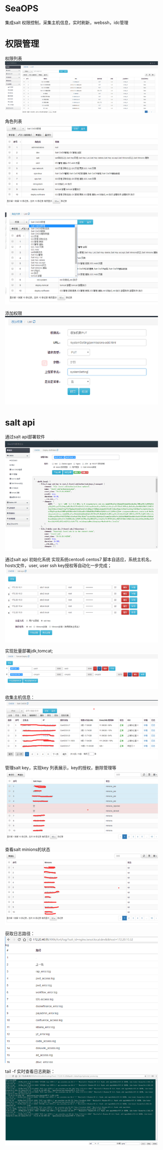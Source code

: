 # SeaOPS
集成salt 权限控制，采集主机信息，实时刷新，webssh，idc管理

# 权限管理
权限列表
![Alt text](https://github.com/laixiaohuai/SeaOPS/blob/master/images/permissions_list.png)

角色列表
![Alt text](https://github.com/laixiaohuai/SeaOPS/blob/master/images/roles.png)

![Alt text](https://github.com/laixiaohuai/SeaOPS/blob/master/images/roles_list.png)

添加权限
![Alt text](https://github.com/laixiaohuai/SeaOPS/blob/master/images/add_pers.png)

# salt api
通过salt api部署软件
![Alt text](https://github.com/laixiaohuai/SeaOPS/blob/master/images/deploy_software.png)

通过salt api 初始化系统
实现系统centos6 centos7 脚本自适应，系统主机名，hosts文件，user, user ssh key授权等自动化一步完成；
![Alt text](https://github.com/laixiaohuai/SeaOPS/blob/master/images/init.png)

实现批量部署jdk,tomcat;
![Alt text](https://github.com/laixiaohuai/SeaOPS/blob/master/images/deploy_tomcat.png)

收集主机信息：
![Alt text](https://github.com/laixiaohuai/SeaOPS/blob/master/images/info.png)

管理salt key，实现key 列表展示，key的授权，删除管理等
![Alt text](https://github.com/laixiaohuai/SeaOPS/blob/master/images/salt_key.png)

查看salt minions的状态
![Alt text](https://github.com/laixiaohuai/SeaOPS/blob/master/images/salt_status.png)

获取日志路径：
![Alt text](https://github.com/laixiaohuai/SeaOPS/blob/master/images/log_dir.png)

tail -f 实时查看日志刷新：
![Alt text](https://github.com/laixiaohuai/SeaOPS/blob/master/images/log.png)





